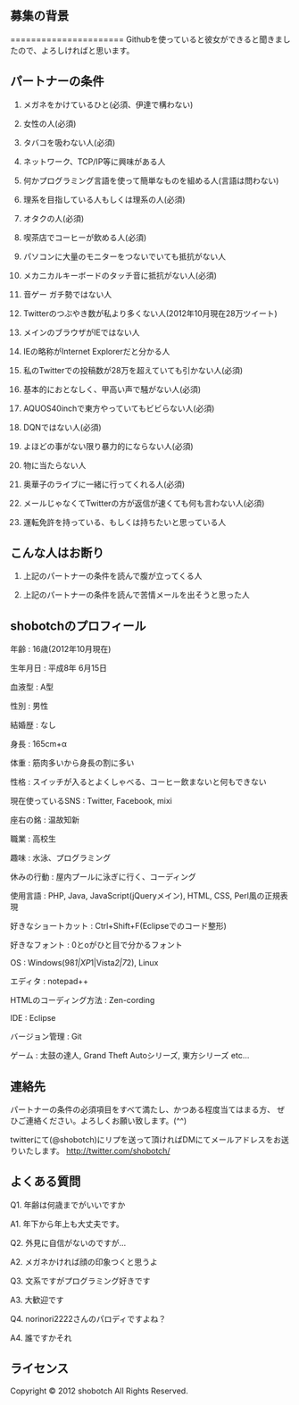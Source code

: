 募集の背景
------
======================
Githubを使っていると彼女ができると聞きましたので、よろしければと思います。

パートナーの条件
------


01. メガネをかけているひと(必須、伊達で構わない)

02. 女性の人(必須)

03. タバコを吸わない人(必須)

04. ネットワーク、TCP/IP等に興味がある人

05. 何かプログラミング言語を使って簡単なものを組める人(言語は問わない)

06. 理系を目指している人もしくは理系の人(必須)

07. オタクの人(必須)

08. 喫茶店でコーヒーが飲める人(必須)

09. パソコンに大量のモニターをつないでいても抵抗がない人

10. メカニカルキーボードのタッチ音に抵抗がない人(必須)

11. 音ゲー ガチ勢ではない人

12. Twitterのつぶやき数が私より多くない人(2012年10月現在28万ツイート)

13. メインのブラウザがIEではない人

14. IEの略称がInternet Explorerだと分かる人

15. 私のTwitterでの投稿数が28万を超えていても引かない人(必須)

16. 基本的におとなしく、甲高い声で騒がない人(必須)

17. AQUOS40inchで東方やっていてもビビらない人(必須)

18. DQNではない人(必須)

19. よほどの事がない限り暴力的にならない人(必須)

20. 物に当たらない人

21. 奥華子のライブに一緒に行ってくれる人(必須)

22. メールじゃなくてTwitterの方が返信が速くても何も言わない人(必須)

23. 運転免許を持っている、もしくは持ちたいと思っている人

こんな人はお断り
------
01. 上記のパートナーの条件を読んで腹が立ってくる人

02. 上記のパートナーの条件を読んで苦情メールを出そうと思った人

shobotchのプロフィール
--------

年齢 : 16歳(2012年10月現在)

生年月日 : 平成8年 6月15日

血液型 : A型

性別 : 男性

結婚歴 : なし

身長 : 165cm+α

体重 : 筋肉多いから身長の割に多い

性格 : スイッチが入るとよくしゃべる、コーヒー飲まないと何もできない

現在使っているSNS : Twitter, Facebook, mixi

座右の銘 : 温故知新

職業 : 高校生

趣味 : 水泳、プログラミング

休みの行動 : 屋内プールに泳ぎに行く、コーディング

使用言語 : PHP, Java, JavaScript(jQueryメイン), HTML, CSS, Perl風の正規表現

好きなショートカット : Ctrl+Shift+F(Eclipseでのコード整形)

好きなフォント : 0とoがひと目で分かるフォント

OS : Windows(98*1|XP*1|Vista*2|7*2), Linux

エディタ : notepad++

HTMLのコーディング方法 : Zen-cording

IDE : Eclipse

バージョン管理 : Git

ゲーム : 太鼓の達人, Grand Theft Autoシリーズ, 東方シリーズ etc…


連絡先
------
パートナーの条件の必須項目をすべて満たし、かつある程度当てはまる方、
ぜひご連絡ください。よろしくお願い致します。(^^)

twitterにて(@shobotch)にリプを送って頂ければDMにてメールアドレスをお送りいたします。
http://twitter.com/shobotch/

よくある質問
---------

Q1. 年齢は何歳までがいいですか

A1. 年下から年上も大丈夫です。


Q2. 外見に自信がないのですが…

A2. メガネかければ顔の印象つくと思うよ


Q3. 文系ですがプログラミング好きです

A3. 大歓迎です


Q4. norinori2222さんのパロディですよね？

A4. 誰ですかそれ


ライセンス
----------
Copyright &copy; 2012 shobotch All Rights Reserved.
